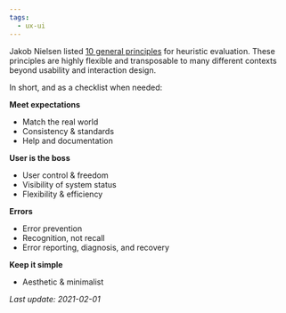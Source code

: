 ```yaml
---
tags:
  - ux-ui
---
```


Jakob Nielsen listed [10 general principles][NN/g] for heuristic evaluation. These principles are highly flexible and transposable to many different contexts beyond usability and interaction design.

[NN/g]: https://www.nngroup.com/articles/ten-usability-heuristics/

In short, and as a checklist when needed:

**Meet expectations**

- Match the real world
- Consistency & standards
- Help and documentation

**User is the boss**

- User control & freedom
- Visibility of system status
- Flexibility & efficiency

**Errors**

- Error prevention
- Recognition, not recall
- Error reporting, diagnosis, and recovery

**Keep it simple**

- Aesthetic & minimalist

*Last update: 2021-02-01*